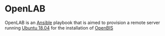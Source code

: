 # OpenLAB

OpenLAB is an [Ansible][1] playbook that is aimed to provision a remote server running
[Ubuntu 18.04][2] for the installation of [OpenBIS][3]

[1]: http://www.ansible.com
[2]: http://releases.ubuntu.com/18.04/
[3]: https://wiki-bsse.ethz.ch/display/bis/Home
